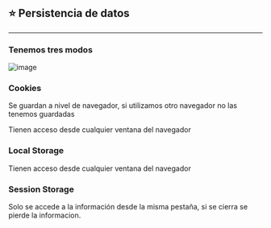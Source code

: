## :star: Persistencia de datos

---

### Tenemos tres modos

![image](https://user-images.githubusercontent.com/72580574/204308602-2563fbaf-f46d-4483-993a-67688fdab289.png)

### Cookies

Se guardan a nivel de navegador, si utilizamos otro navegador no las tenemos guardadas

Tienen acceso desde cualquier ventana del navegador


### Local Storage

Tienen acceso desde cualquier ventana del navegador

### Session Storage

Solo se accede a la información desde la misma pestaña, si se cierra se pierde la informacion.

